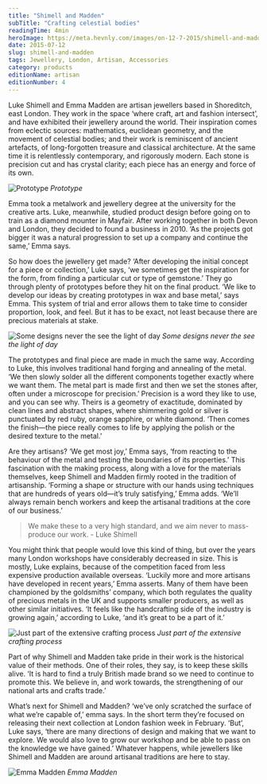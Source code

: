 ```yaml
---
title: "Shimell and Madden"
subTitle: "Crafting celestial bodies"
readingTime: 4min
heroImage: https://meta.hevnly.com/images/on-12-7-2015/shimell-and-madden-sandmhero.jpg
date: 2015-07-12
slug: shimell-and-madden
tags: Jewellery, London, Artisan, Accessories
category: products
editionName: artisan
editionNumber: 4
---
```


Luke Shimell and Emma Madden are artisan jewellers based in Shoreditch, east London. They work in the space ‘where craft, art and fashion intersect’, and have exhibited their jewellery around the world. Their inspiration comes from eclectic sources: mathematics, euclidean geometry, and the movement of celestial bodies; and their work is reminiscent of ancient artefacts, of long-forgotten treasure and classical architecture. At the same time it is relentlessly contemporary, and rigorously modern. Each stone is precision cut and has crystal clarity; each piece has an energy and force of its own.

![Prototype](https://meta.hevnly.com/images/on-12-7-2015/shimell-and-madden-work.jpg)
*Prototype*

Emma took a metalwork and jewellery degree at the university for the creative arts. Luke, meanwhile, studied product design before going on to train as a diamond mounter in Mayfair. After working together in both Devon and London, they decided to found a business in 2010. ‘As the projects got bigger it was a natural progression to set up a company and continue the same,’ Emma says.

So how does the jewellery get made? ‘After developing the initial concept for a piece or collection,’ Luke says, ‘we sometimes get the inspiration for the form, from finding a particular cut or type of gemstone.’ They go through plenty of prototypes before they hit on the final product. ‘We like to develop our ideas by creating prototypes in wax and base metal,’ says Emma. This system of trial and error allows them to take time to consider proportion, look, and feel. But it has to be exact, not least because there are precious materials at stake.

![Some designs never the see the light of day](https://meta.hevnly.com/images/on-12-7-2015/shimell-and-madden-type.jpg)
*Some designs never the see the light of day*

The prototypes and final piece are made in much the same way. According to Luke, this involves traditional hand forging and annealing of the metal. ‘We then slowly solder all the different components together exactly where we want them. The metal part is made first and then we set the stones after, often under a microscope for precision.’ Precision is a word they like to use, and you can see why. Theirs is a geometry of exactitude, dominated by clean lines and abstract shapes, where shimmering gold or silver is punctuated by red ruby, orange sapphire, or white diamond. ‘Then comes the finish—the piece really comes to life by applying the polish or the desired texture to the metal.’

Are they artisans? ‘We get most joy,’ Emma says, ‘from reacting to the behaviour of the metal and testing the boundaries of its properties.’ This fascination with the making process, along with a love for the materials themselves, keep Shimell and Madden firmly rooted in the tradition of artisanship. ‘Forming a shape or structure with our hands using techniques that are hundreds of years old—it’s truly satisfying,’ Emma adds. ‘We’ll always remain bench workers and keep the artisanal traditions at the core of our business.’

>We make these to a very high standard, and we aim never to mass-produce our work. - Luke Shimell

You might think that people would love this kind of thing, but over the years many London workshops have considerably decreased in size. This is mostly, Luke explains, because of the competition faced from less expensive production available overseas. ‘Luckily more and more artisans have developed in recent years,’ Emma asserts. Many of them have been championed by the goldsmiths’ company, which both regulates the quality of precious metals in the UK and supports smaller producers, as well as other similar initiatives. ‘It feels like the handcrafting side of the industry is growing again,’ according to Luke, ‘and it’s great to be a part of it.’  

![Just part of the extensive crafting process](https://meta.hevnly.com/images/on-12-7-2015/shimell-and-madden-heat.jpg)
*Just part of the extensive crafting process*

Part of why Shimell and Madden take pride in their work is the historical value of their methods. One of their roles, they say, is to keep these skills alive. ‘It is hard to find a truly British made brand so we need to continue to promote this. We believe in, and work towards, the strengthening of our national arts and crafts trade.’

What’s next for Shimell and Madden? ‘we’ve only scratched the surface of what we’re capable of,’ emma says. In the short term they’re focused on releasing their next collection at London fashion week in February. ‘But’, Luke says, ‘there are many directions of design and making that we want to explore. We would also love to grow our workshop and be able to pass on the knowledge we have gained.’ Whatever happens, while jewellers like Shimell and Madden are around artisanal traditions are here to stay.

![Emma Madden](https://meta.hevnly.com/images/on-12-7-2015/shimell-and-madden-stay.jpg)
*Emma Madden*
